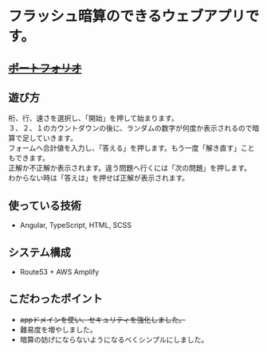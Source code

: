 # フラッシュ暗算のできるウェブアプリです。

## [~~ポートフォリオ~~](https://master.d1zyhy7dpfh5r9.amplifyapp.com/)

## 遊び方
桁、行、速さを選択し、「開始」を押して始まります。<br>
３、２、１のカウントダウンの後に、ランダムの数字が何度か表示されるので暗算で足していきます。<br>
フォームへ合計値を入力し、「答える」を押します。もう一度「解き直す」こともできます。<br>
正解か不正解か表示されます。違う問題へ行くには「次の問題」を押します。<br>
わからない時は「答えは」を押せば正解が表示されます。<br>

## 使っている技術
- Angular, TypeScript, HTML, SCSS

## システム構成
- Route53 + AWS Amplify

## こだわったポイント
- ~~appドメインを使い、セキュリティを強化しました。~~
- 難易度を増やしました。
- 暗算の妨げにならないようになるべくシンプルにしました。
